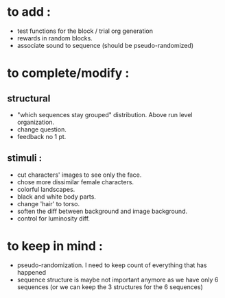 # to add : 

- test functions for the block / trial org generation
- rewards in random blocks. 
- associate sound to sequence (should be pseudo-randomized)

# to complete/modify :

## structural
- "which sequences stay grouped" distribution. Above run level organization.
- change question.
- feedback no 1 pt.  


## stimuli :
- cut characters' images to see only the face.
- chose more dissimilar female characters. 
- colorful landscapes. 
- black and white body parts. 
- change 'hair' to torso. 
- soften the diff between background and image background.
- control for luminosity diff. 


# to keep in mind :

- pseudo-randomization. I need to keep count of everything that has happened
- sequence structure is maybe not important anymore as we have only 6 sequences (or we can keep the 3 structures for the 6 sequences)